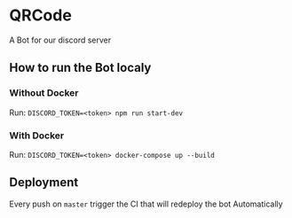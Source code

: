 # QRCode
A Bot for our discord server

## How to run the Bot localy

### Without Docker

Run: `DISCORD_TOKEN=<token> npm run start-dev`

### With Docker

Run: `DISCORD_TOKEN=<token> docker-compose up --build`

## Deployment

Every push on `master` trigger the CI that will redeploy the bot Automatically
